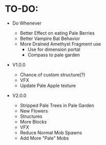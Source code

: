 TO-DO:
=

- Do Whenever
  - Better Effect on eating Pale Berries
  - Better Vampire Bat Behavior
  - More Drained Amethyst Fragment use
    - Use for dimension portal
    - Compass to pale garden


- V1.0.0
  - Chance of custom structure(?)
  - VFX
  - Update Pale Apple texture

  
- V2.0.0
  - Stripped Pale Trees in Pale Garden
  - New Flowers
  - Structures
  - More Blocks
  - VFX
  - Reduce Normal Mob Spawns
  - Add More "Pale" Mobs
